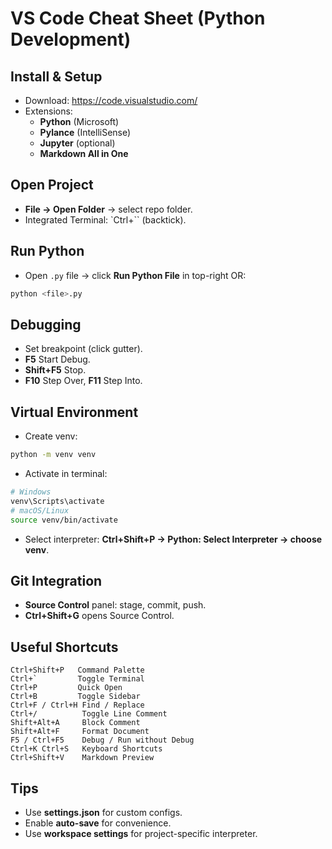 # VS Code Cheat Sheet (Python Development)

## Install & Setup
- Download: https://code.visualstudio.com/
- Extensions:
  - **Python** (Microsoft)
  - **Pylance** (IntelliSense)
  - **Jupyter** (optional)
  - **Markdown All in One**

## Open Project
- **File → Open Folder** → select repo folder.
- Integrated Terminal: `Ctrl+`` (backtick).

## Run Python
- Open `.py` file → click **Run Python File** in top-right OR:
```bash
python <file>.py
```

## Debugging
- Set breakpoint (click gutter).
- **F5** Start Debug.
- **Shift+F5** Stop.
- **F10** Step Over, **F11** Step Into.

## Virtual Environment
- Create venv:
```bash
python -m venv venv
```
- Activate in terminal:
```bash
# Windows
venv\Scripts\activate
# macOS/Linux
source venv/bin/activate
```
- Select interpreter: **Ctrl+Shift+P → Python: Select Interpreter → choose venv**.

## Git Integration
- **Source Control** panel: stage, commit, push.
- **Ctrl+Shift+G** opens Source Control.

## Useful Shortcuts
```
Ctrl+Shift+P   Command Palette
Ctrl+`         Toggle Terminal
Ctrl+P         Quick Open
Ctrl+B         Toggle Sidebar
Ctrl+F / Ctrl+H Find / Replace
Ctrl+/          Toggle Line Comment
Shift+Alt+A     Block Comment
Shift+Alt+F     Format Document
F5 / Ctrl+F5    Debug / Run without Debug
Ctrl+K Ctrl+S   Keyboard Shortcuts
Ctrl+Shift+V    Markdown Preview
```

## Tips
- Use **settings.json** for custom configs.
- Enable **auto-save** for convenience.
- Use **workspace settings** for project-specific interpreter.
